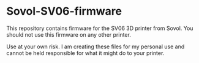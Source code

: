 # Sovol-SV06-firmware

This repository contains firmware for the SV06 3D printer from Sovol. You should not use this firmware on any other printer.

Use at your own risk. I am creating these files for my personal use and cannot be held responsible for what it might do to your printer.
